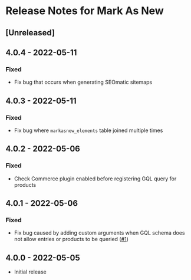 # Release Notes for Mark As New

## [Unreleased]

## 4.0.4 - 2022-05-11
### Fixed
- Fix bug that occurs when generating SEOmatic sitemaps

## 4.0.3 - 2022-05-11
### Fixed
- Fix bug where `markasnew_elements` table joined multiple times

## 4.0.2 - 2022-05-06
### Fixed
- Check Commerce plugin enabled before registering GQL query for products

## 4.0.1 - 2022-05-06
### Fixed
- Fix bug caused by adding custom arguments when GQL schema does not allow entries or products to be queried ([#1])

[#1]: https://github.com/thepixelage/craft-markasnew/issues/1

## 4.0.0 - 2022-05-05
- Initial release
